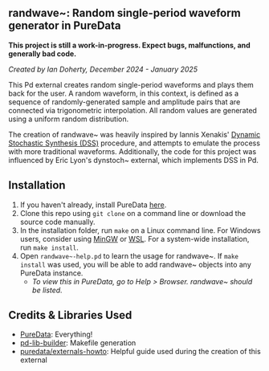 ## randwave~: Random single-period waveform generator in PureData

**This project is still a work-in-progress. Expect bugs, malfunctions, and generally bad code.**

*Created by Ian Doherty, December 2024 - January 2025*

This Pd external creates random single-period waveforms and plays them back for the user. A random waveform, in this context, is defined as a sequence of randomly-generated sample and amplitude pairs that are connected via trigonometric interpolation. All random values are generated using a uniform random distribution.

The creation of randwave~ was heavily inspired by Iannis Xenakis' [Dynamic Stochastic Synthesis (DSS)](https://en.wikipedia.org/wiki/Iannis_Xenakis) procedure, and attempts to emulate the process with more traditional waveforms. Additionally, the code for this project was influenced by Eric Lyon's dynstoch~ external, which implements DSS in Pd.

## Installation
1. If you haven't already, install PureData [here](https://puredata.info/).
2. Clone this repo using `git clone` on a command line or download the source code manually.
3. In the installation folder, run `make` on a Linux command line. For Windows users, consider using [MinGW](https://osdn.net/projects/mingw/) or [WSL](https://learn.microsoft.com/en-us/windows/wsl/install). For a system-wide installation, run `make install`.
4. Open `randwave~-help.pd` to learn the usage for randwave~. If `make install` was used, you will be able to add randwave~ objects into any PureData instance.
	* *To view this in PureData, go to  Help > Browser. randwave~ should be listed.*

## Credits & Libraries Used
* [PureData](https://puredata.info/): Everything!
* [pd-lib-builder](https://github.com/pure-data/pd-lib-builder): Makefile generation
* [puredata/externals-howto](https://github.com/pure-data/externals-howto?tab=readme-ov-file#atom-string): Helpful guide used during the creation of this external